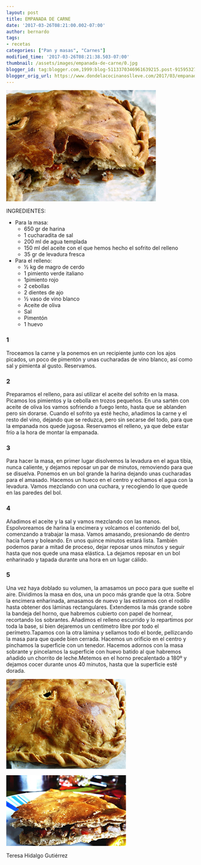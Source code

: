 ```yaml
---
layout: post
title: EMPANADA DE CARNE
date: '2017-03-26T08:21:00.002-07:00'
author: bernardo
tags:
- recetas
categories: ["Pan y masas", "Carnes"]
modified_time: '2017-03-26T08:21:38.503-07:00'
thumbnail: /assets/images/empanada-de-carne/0.jpg
blogger_id: tag:blogger.com,1999:blog-5113370346961639215.post-9159532707937559043
blogger_orig_url: https://www.dondelacocinanoslleve.com/2017/03/empanada-de-carne.html
---
```


![](/assets/images/empanada-de-carne/0.jpg)

  
INGREDIENTES:
* Para la masa:
  * 650 gr de harina 
  * 1 cucharadita de sal
  * 200 ml de agua templada
  * 150 ml del aceite con el que hemos hecho el sofrito del relleno
  * 35 gr de levadura fresca 
* Para el relleno:
  * ½ kg de magro de cerdo
  * 1 pimiento verde italiano
  * 1pimiento rojo
  * 2 cebollas
  * 2 dientes de ajo
  * ½ vaso de vino blanco
  * Aceite de oliva
  * Sal
  * Pimentón
  * 1 huevo  

### 1

Troceamos la carne y la ponemos en un recipiente junto con los ajos picados, un poco de pimentón y unas cucharadas de vino blanco, así como sal y pimienta al gusto. Reservamos.  

### 2

Preparamos el relleno, para así utilizar el aceite del sofrito en la masa. Picamos los pimientos y la cebolla en trozos pequeños. En una sartén con aceite de oliva los vamos sofriendo a fuego lento, hasta que se ablanden pero sin dorarse. Cuando el sofrito ya esté hecho, añadimos la carne y el resto del vino, dejando que se reduzca, pero sin secarse del todo, para que la empanada nos quede jugosa. Reservamos el relleno, ya que debe estar frío a la hora de montar la empanada.  

### 3

Para hacer la masa, en primer lugar disolvemos la levadura en el agua tibia, nunca caliente, y dejamos reposar un par de minutos, removiendo para que se disuelva. Ponemos en un bol grande la harina dejando unas cucharadas para el amasado. Hacemos un hueco en el centro y echamos el agua con la levadura. Vamos mezclando con una cuchara, y recogiendo lo que quede en las paredes del bol.  

### 4

Añadimos el aceite y la sal y vamos mezclando con las manos. Espolvoreamos de harina la encimera y volcamos el contenido del bol, comenzando a trabajar la masa. Vamos amasando, presionando de dentro hacia fuera y boleando. En unos quince minutos estará lista. También podemos parar a mitad de proceso, dejar reposar unos minutos y seguir hasta que nos quede una masa elástica. La dejamos reposar en un bol enharinado y tapada durante una hora en un lugar cálido.  

### 5

Una vez haya doblado su volumen, la amasamos un poco para que suelte el aire. Dividimos la masa en dos, una un poco más grande que la otra. Sobre la encimera enharinada, amasamos de nuevo y las estiramos con el rodillo hasta obtener dos láminas rectangulares. Extendemos la más grande sobre la bandeja del horno, que habremos cubierto con papel de hornear, recortando los sobrantes. Añadimos el relleno escurrido y lo repartimos por toda la base, si bien dejaremos un centímetro libre por todo el perímetro.Tapamos con la otra lámina y sellamos todo el borde, pellizcando la masa para que quede bien cerrada. Hacemos un orificio en el centro y pinchamos la superficie con un tenedor. Hacemos adornos con la masa sobrante y pincelamos la superficie con huevo batido al que habremos añadido un chorrito de leche.Metemos en el horno precalentado a 180º y dejamos cocer durante unos 40 minutos, hasta que la superficie esté dorada.  

![](/assets/images/empanada-de-carne/1.jpg)

  

![](/assets/images/empanada-de-carne/2.jpg)

  
  
Teresa Hidalgo Gutiérrez
